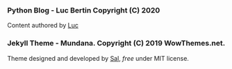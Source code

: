 ### Python Blog - Luc Bertin Copyright (C) 2020
Content authored by [Luc](https://lucbertin.com) 

### Jekyll Theme - Mundana. Copyright (C) 2019 WowThemes.net.
Theme designed and developed by [Sal](https://www.wowthemes.net), *free* under MIT license.